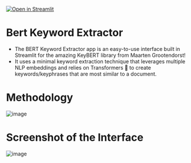 [![Open in Streamlit](https://static.streamlit.io/badges/streamlit_badge_black_white.svg)](https://share.streamlit.io/streamlit/example-app-bert-keyword-extractor/main/app.py)


# Bert Keyword Extractor

- The BERT Keyword Extractor app is an easy-to-use interface built in
   Streamlit for the amazing KeyBERT library from Maarten Grootendorst!
 - It uses a minimal keyword extraction technique that leverages
   multiple NLP embeddings and relies on Transformers 🤗 to create
   keywords/keyphrases that are most similar to a document.

# Methodology
![image](https://www.google.com/url?sa=i&url=https%3A%2F%2Fwww.semanticscholar.org%2Fpaper%2FProgress-Notes-Classification-and-Keyword-using-Tang-Gandhi%2F22b6e7e7063f596c213d7094ca991a29426be241&psig=AOvVaw1CDehx89MgjG5kMDB0cFLp&ust=1671556634721000&source=images&cd=vfe&ved=0CBAQjRxqFwoTCOD6su-XhvwCFQAAAAAdAAAAABAD)

# Screenshot of the Interface
![image](https://user-images.githubusercontent.com/27242399/140746511-1205f24a-869f-4b24-9ed7-9153cfeef8e3.png)
